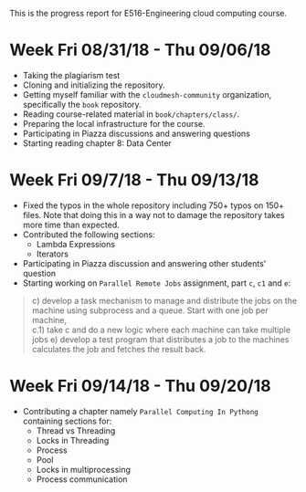 This is the progress report for E516-Engineering cloud computing course.

# Week Fri 08/31/18 - Thu 09/06/18
* Taking the plagiarism test
* Cloning and initializing the repository. 
* Getting myself familiar with the `cloudmesh-community` organization, specifically the `book` repository.
* Reading course-related material in `book/chapters/class/`. 
* Preparing the local infrastructure for the course. 
* Participating in Piazza discussions and answering questions
* Starting reading chapter 8: Data Center

# Week Fri 09/7/18 - Thu 09/13/18

* Fixed the typos in the whole repository including 750+ typos on 150+ files. Note that doing this in a way not to damage the repository takes more time than expected.  
* Contributed the following sections:
	* Lambda Expressions
	* Iterators 
* Participating in Piazza discussion and answering other students' question
* Starting working on `Parallel Remote Jobs` assignment, part `c`, `c1` and `e`: 
> c) develop a task mechanism to manage and distribute the jobs on the machine using subprocess and a queue. Start with one job per machine,  
c.1) take c and do a new logic where each machine can take multiple jobs
e) develop a test program that distributes a job to the machines calculates the job and fetches the result back. 

# Week Fri 09/14/18 - Thu 09/20/18

* Contributing a chapter namely `Parallel Computing In Pythong` containing sections for:
	* Thread vs Threading 
	* Locks in Threading
  * Process
  * Pool
  * Locks in multiprocessing
  * Process communication

